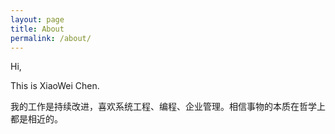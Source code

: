 ```yaml
---
layout: page
title: About
permalink: /about/
---
```

Hi,

This is XiaoWei Chen.

我的工作是持续改进，喜欢系统工程、编程、企业管理。相信事物的本质在哲学上都是相近的。